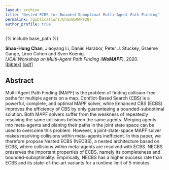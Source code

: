 ```yaml
---
layout: archive
title: "Nested ECBS for Bounded-Suboptimal Multi-Agent Path Finding"
permalink: /publications/ChanWoMAPF20/
author_profile: true
---
```


{% include base_path %}

**Shao-Hung Chan**, Jiaoyang Li, Daniel Harabor, Peter J. Stuckey, Graeme Gange, Liron Cohen and Sven Koenig.       
<i>IJCAI Workshop on Multi-Agent Path Finding (**WoMAPF**)</i>, 2020.      
[<a href="javascript:void(0)" onclick="(function(target, id) { if ($('#' + id).css('display') == 'block') { $('#' + id).hide('fast'); $(target).text('bibtex') } else { $('#' + id).show('fast'); $(target).text('bibtex▲') } })(this, 'bibtex-ChanWoMAPF20');">bibtex</a>]
[[pdf](https://jiaoyang-li.github.io/files/ChanWoMAPF20.pdf)]
<div id="bibtex-ChanWoMAPF20" style="display:none">
<pre>@inproceedings{ChanWoMAPF20,
  author    = {Shao-Hung Chan and Jiaoyang Li and Daniel Harabor and Peter J. Stuckey and Graeme Gange and Liron Cohen and Sven Koenig},
  title     = {Nested ECBS for Bounded-Suboptimal Multi-Agent Path Finding},
  booktitle = {IJCAI Workshop on Multi-Agent Path Finding},
  year      = {2020}
}
</pre></div>

## Abstract
Multi-Agent Path Finding (MAPF) is the problem of finding collision-free paths for multiple agents on a map. Conflict-Based Search (CBS) is a powerful, complete,
and optimal MAPF solver, while Enhanced CBS (ECBS) improves the efficiency of CBS by only guaranteeing a bounded-suboptimal solution. Both MAPF solvers suffer from the weakness of repeatedly resolving the same collisions between the same agents. Merging agents into meta-agents and planing their paths in the joint state space can be used to overcome this problem. However, a joint-state-space MAPF solver makes resolving collisions within meta-agents inefficient. In this paper, we therefore propose Nested ECBS (NECBS), a nested architecture based on ECBS, where collisions within meta-agents are resolved with ECBS. NECBS preserves the important properties of ECBS, namely its completeness and bounded-suboptimality. Empirically, NECBS has a higher success rate than ECBS and its state-of-the-art variants for a runtime limit of 5 minutes.